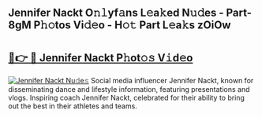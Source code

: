 ## Jennifer Nackt O𝚗𝚕yf𝚊ns L𝚎a𝚔ed N𝚞𝚍es - Part-8gM P𝚑𝚘tos Vi𝚍𝚎o - H𝚘𝚝 Part L𝚎a𝚔s zOiOw

# <h2><a href="http://kf99g6d.oniu.top/?m=Jennifer+Nackt">🔗👉 🔴 Jennifer Nackt P𝚑ot𝚘𝚜 V𝚒d𝚎o</a></h2>

[![Jennifer Nackt Nu𝚍e𝚜](https://i.imgur.com/0qMVB7G.gif)](http://kf99g6d.oniu.top/?m=Jennifer+Nackt)
Social media influencer Jennifer Nackt, known for disseminating dance and lifestyle information, featuring presentations and vlogs. Inspiring coach Jennifer Nackt, celebrated for their ability to bring out the best in their athletes and teams.  
